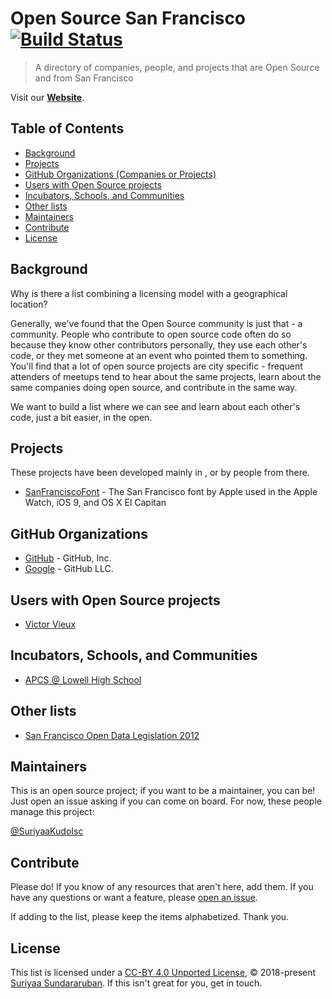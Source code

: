 # Open Source San Francisco [![Build Status](https://travis-ci.org/opensourcecities/san-francisco.svg?branch=master)](https://travis-ci.org/opensourcecities/san-francisco)

> A directory of companies, people, and projects that are Open Source and from San Francisco

Visit our [**Website**](https://opensourcecities.github.io/san-francisco/).

## Table of Contents

- [Background](#background)
- [Projects](#projects)
- [GitHub Organizations (Companies or Projects)](#github-organizations-companies-or-projects)
- [Users with Open Source projects](#users-with-open-source-projects)
- [Incubators, Schools, and Communities](#incubators-schools-and-communities)
- [Other lists](#other-lists)
- [Maintainers](#maintainers)
- [Contribute](#contribute)
- [License](#license)

## Background

Why is there a list combining a licensing model with a geographical location?

Generally, we've found that the Open Source community is just that - a community. People who contribute to open source code often do so because they know other contributors personally, they use each other's code, or they met someone at an event who pointed them to something. You'll find that a lot of open source projects are city specific - frequent attenders of meetups tend to hear about the same projects, learn about the same companies doing open source, and contribute in the same way.

We want to build a list where we can see and learn about each other's code, just a bit easier, in the open.

## Projects

These projects have been developed mainly in <city>, or by people from there.

- [SanFranciscoFont](https://github.com/AppleDesignResources/SanFranciscoFont) - The San Francisco font by Apple used in the Apple Watch, iOS 9, and OS X El Capitan

## GitHub Organizations

- [GitHub](https://github.com/github) - GitHub, Inc.
- [Google](https://github.com/google) - GitHub LLC.

## Users with Open Source projects

- [Victor Vieux](https://github.com/vieux)

## Incubators, Schools, and Communities

- [APCS @ Lowell High School](https://github.com/APCSLowell)

## Other lists

- [San Francisco Open Data Legislation 2012](https://github.com/henryjiang-sfgov/San-Francisco-Open-Data-Legislation-2012)

## Maintainers

This is an open source project; if you want to be a maintainer, you can be! Just open an issue asking if you can come on board. For now, these people manage this project:

[@SuriyaaKudoIsc](https://github.com/SuriyaaKudoIsc)

## Contribute

Please do! If you know of any resources that aren't here, add them. If you have any questions or want a feature, please [open an issue](https://github.com/opensourcecities/san-francisco/issues/new).

If adding to the list, please keep the items alphabetized. Thank you.

## License

This list is licensed under a [CC-BY 4.0 Unported License](https://creativecommons.org/licenses/by/4.0/), © 2018-present [Suriyaa Sundararuban](https://about.suriyaa.tk/). If this isn't great for you, get in touch.
